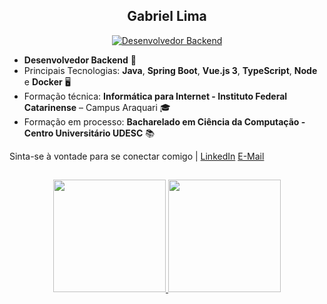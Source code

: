 <h2 align="center">Gabriel Lima</h2>
<div>

  <p align="center">
    <a href="#">
      <img title="Desenvolvedor Backend" src="https://img.shields.io/badge/Desenvolvedor%20Backend-blue?style=for-the-badge">
    </a>
  </p>

  - **Desenvolvedor Backend** 🚀  
  - Principais Tecnologias: **Java**, **Spring Boot**, **Vue.js 3**, **TypeScript**, **Node** e **Docker** 🖥️  
  - Formação técnica: **Informática para Internet - Instituto Federal Catarinense** – Campus Araquari 🎓
  - Formação em processo: **Bacharelado em Ciência da Computação - Centro Universitário UDESC** 📚
  <p>
    Sinta-se à vontade para se conectar comigo | 
    <a href="https://www.linkedin.com/in/gabriel-limadev/">LinkedIn</a>
    <a href="mailto:gabriellima2803@gmail.com">E-Mail</a>
  </p>

</div>

##

<div align="center">
  <a href="https://github.com/GabrielLima2803">
    <img height="180em" src="https://github-readme-stats.vercel.app/api?username=GabrielLima2803&show_icons=true&theme=dark&include_all_commits=true&count_private=true"/>
    <img height="180em" src="https://github-readme-stats.vercel.app/api/top-langs/?username=GabrielLima2803&layout=compact&langs_count=7&theme=dark"/>
  </a>
</div>
